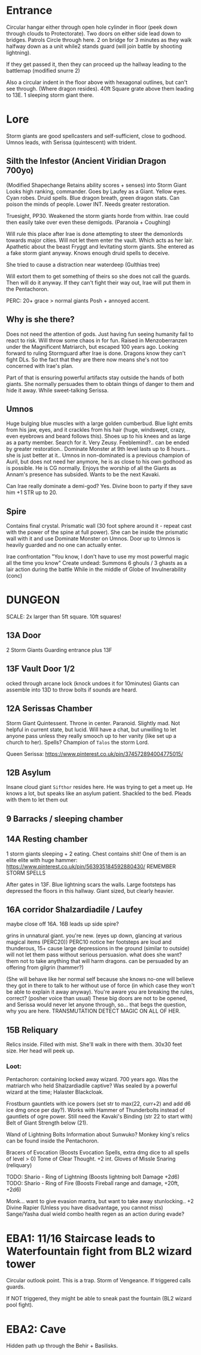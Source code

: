 # Entrance 

Circular hangar either through open hole cylinder in floor (peek down through clouds to Protectorate). Two doors on either side lead down to bridges. Patrols Circle through here. 2 on bridge for 3 minutes as they walk halfway down as a unit while2 stands guard (will join battle by shooting lightning). 
 
If they get passed it, then they can proceed up the hallway leading to the battlemap (modified snurre 2) 

Also a circular indent in the floor above with hexagonal outlines, but can't see through. (Where dragon resides).
40ft Square grate above them leading to 13E. 1 sleeping storm giant there.
 

# Lore 
Storm giants are good spellcasters and self-sufficient, close to godhood. Umnos leads, with Serissa (quintescent) with trident.

## Silth the Infestor (Ancient Viridian Dragon 700yo)
(Modified Shapechange Retains ability scores + senses) into Storm Giant
Looks high ranking, commander. Goes by Laufey as a Giant. Yellow eyes.
Cyan robes. Druid spells. Blue dragon breath, green dragon stats. Can poison the minds of people. Lower INT. Needs greater restoration.

Truesight, PP30. Weakened the storm giants horde from within. Irae could then easily take over even these demigods. (Paranoia + Coughing)

Will rule this place after Irae is done attempting to steer the demonlords towards major cities. Will not let them enter the vault. Which acts as her lair.
Apathetic about the beast Fryggt and levitating storm giants. She entered as a fake storm giant anyway. Knows enough druid spells to deceive.

She tried to cause a distraction near waterdeep (Gulthias tree)

Will extort them to get something of theirs so she does not call the guards.
Then will do it anyway. If they can't fight their way out, Irae will put them in the Pentachoron.

PERC: 20+ grace > normal giants
Posh + annoyed accent.

## Why is she there?
Does not need the attention of gods. Just having fun seeing humanity fail to react to risk. Will throw some chaos in for fun. Raised in Menzoberranzen under the Magnificent Matriarch, but escaped 100 years ago.
Looking forward to ruling Stormguard after Irae is done. Dragons know they can't fight DLs. So the fact that they are there now means she's not too concerned with Irae's plan.

Part of that is ensuring powerful artifacts stay outside the hands of both giants. She normally persuades them to obtain things of danger to them and hide it away. While sweet-talking Serissa.


## Umnos
Huge bulging blue muscles with a large golden cumberbud.
Blue light emits from his jaw, eyes, and it crackles from his hair (huge, windswept, crazy, even eyebrows and beard follows this). Shoes up to his knees and as large as a party member. Search for it. Very Zeusy.
Feeblemind?.. can be ended by greater restoration..
Dominate Monster at 9th level lasts up to 8 hours... she is just better at it..
Umnos in non-dominated is a previous champion of Auril, but does not need her anymore, he is as close to his own godhood as is possible.
He is CG normally. Enjoys the worship of all the Giants as Annam's presence has subsided. Wants to be the next Kavaki.

Can Irae really dominate a demi-god? Yes.
Divine boon to party if they save him +1 STR up to 20.

## Spire
Contains final crystal. Prismatic wall (30 foot sphere around it - repeat cast with the power of the spine at full power).
She can be inside the prismatic wall with it and use Dominate Monster on Umnos.
Door up to Umnos is heavily guarded and no one can actually enter.


Irae confrontation
"You know, I don't have to use my most powerful magic all the time you know"
Create undead: Summons 6 ghouls / 3 ghasts as a lair action during the battle
While in the middle of Globe of Invulnerability (conc)


# DUNGEON
SCALE: 2x larger than 5ft square. 10ft squares!

## 13A Door
2 Storm Giants Guarding entrance plus 13F

## 13F Vault Door 1/2
ocked through arcane lock (knock undoes it for 10minutes)
Giants can assemble into 13D to throw bolts if sounds are heard.

## 12A Serissas Chamber
Storm Giant Quintessent. Throne in center. Paranoid. Slightly mad.
Not helpful in current state, but lucid. Will have a chat, but unwilling to let anyone pass unless they really smooch up to her vanity (like set up a church to her). Spells? Champion of `Talos` the storm Lord.

Queen Serissa: https://www.pinterest.co.uk/pin/374572894004775015/

## 12B Asylum
Insane cloud giant `Sifthor` resides here. He was trying to get a meet up. He knows a lot, but speaks like an asylum patient. Shackled to the bed. Pleads with them to let them out

## 9 Barracks / sleeping chamber

## 14A Resting chamber
1 storm giants sleeping + 2 eating. Chest contains shit!
One of them is an elite elite with huge hammer: https://www.pinterest.co.uk/pin/563935184592880430/
REMEMBER STORM SPELLS

After gates in 13F. Blue lightning scars the walls. Large footsteps has depressed the floors in this hallway. Giant sized, but clearly heavier.

## 16A corridor Shalzardiadile / Laufey
maybe close off 16A. 16B leads up side spire?

grins in unnatural giant.
you're new. (eyes up down, glancing at various magical items (PERC20))
PERC10 notice her footsteps are loud and thunderous, 15+ cause large depressions in the ground (similar to outside)
will not let them pass without serious persuasion. 
what does she want? them not to take anything that will harm dragons.
can be persuaded by an offering from gilgrin (hammer?)

(She will behave like her normal self because she knows no-one will believe they got in there to talk to her without use of force (in which case they won't be able to explain it away anyway).
You're aware you are breaking the rules, correct? (posher voice than usual)
These big doors are not to be opened, and Serissa would never let anyone through, so... that begs the question, why you are here.
TRANSMUTATION DETECT MAGIC ON ALL OF HER.


## 15B Reliquary
Relics inside. Filled with mist. She'll walk in there with them.
30x30 feet size. Her head will peek up.

### Loot:
Pentachoron: containing locked away wizard. 700 years ago. Was the matriarch who held Shalzardiadile captive? Was sealed by a powerful wizard at the time; Halaster Blackcloak.

Frostburn gauntlets with ice powers (set str to max(22, curr+2) and add d6 ice dmg once per day?). Works with Hammer of Thunderbolts instead of gauntlets of ogre power.
Still need the Kavaki's Binding (str 22 to start with)
Belt of Giant Strength below (21).

Wand of Lightning Bolts
Information about Sunwuko? Monkey king's relics can be found inside the Pentachoron.

Bracers of Evocation (Boosts Evocation Spells, extra dmg dice to all spells of level > 0)
Tome of Clear Thought. +2 int.
Gloves of Missle Snaring (reliquary)

TODO: Shario - Ring of Lightning (Boosts lightning bolt Damage +2d6)
TODO: Shario - Ring of Fire (Boosts Fireball range and damage, +20ft, +2d6)

Monk... want to give evasion mantra, but want to take away stunlocking..
+2 Divine Rapier (Unless you have disadvantage, you cannot miss)
Sange/Yasha dual wield combo health regen as an action during evade?


# EBA1: 11/16 Staircase leads to Waterfountain fight from BL2 wizard tower
Circular  outlook point. This is a trap. Storm of Vengeance. If triggered calls guards. 

If NOT triggered, they might be able to sneak past the fountain (BL2 wizard pool fight). 

# EBA2: Cave
Hidden path up through the Behir + Basilisks. 

